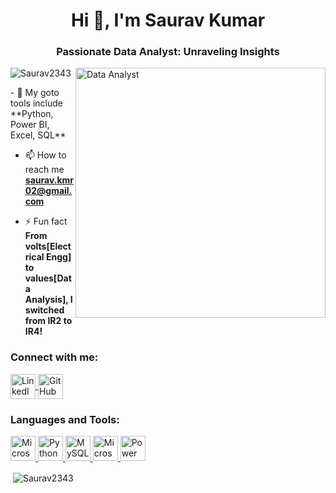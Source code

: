 <h1 align="center">Hi 👋, I'm Saurav Kumar</h1>
<h3 align="center">Passionate Data Analyst: Unraveling Insights</h3>
<img align="right" alt="Data Analyst" width="400" src="https://uploads-ssl.webflow.com/5c19100c2b50073e6ee69da1/60d34f3b422c048fb72cb925_Analyze.gif">
<p align="left"> 
    <img src="https://komarev.com/ghpvc/?username=Saurav2343&label=Profile%20views&color=0e75b6&style=flat" alt="Saurav2343" /> 
</p>
- 🌱 My goto tools include **Python, Power BI, Excel, SQL**

- 📫 How to reach me **saurav.kmr02@gmail.com**

- ⚡ Fun fact **From volts[Electrical Engg] to values[Data Analysis], I switched from IR2 to IR4!**

<h3 align="left">Connect with me:</h3>
<p align="left">
    <a href="https://www.linkedin.com/in/saurav-kumar-995494107" target="blank">
        <img align="center" src="https://img.icons8.com/color/48/000000/linkedin.png" alt="LinkedIn" width="40" height="40" />
    </a>
     <a herf = "https://github.com/Saurav2343" target="GitHub">
        <img align="center" src="https://github.com/user-attachments/assets/68b847ae-1391-4878-beea-6c84b7fa8cec" alt="GitHub" width="40" height="40" />
    </a>
   </p>
<h3 align="left">Languages and Tools:</h3>
<p align="left"> 
    <a href="https://www.microsoft.com/en-us/sql-server" target="_blank" rel="noreferrer"> 
        <img src="https://github.com/user-attachments/assets/c27d6cdf-9946-412b-af19-c870cc136d4c" alt="Microsoft SQL Server" 
             width="40" height="40"/>
    </a>
    <a href="https://www.python.org/" target="_blank" rel="noreferrer"> 
        <img src="https://github.com/user-attachments/assets/a5d83d94-3419-44b1-bfa4-e562bafa4434" alt="Python" width="40" height="40"/> 
    </a> 
    <a href="https://www.mysql.com/" target="_blank" rel="noreferrer"> 
        <img src="https://github.com/user-attachments/assets/99af8d79-acee-4f8f-afdd-da6db9ff28a5" alt="MySQL" width="40" height="40"/> 
    </a>
    <a href="https://www.microsoft.com/en-in/microsoft-365/excel" target="_blank" rel="noreferrer"> 
         <img src="https://github.com/user-attachments/assets/4f5d37db-85e0-4456-8e11-8206ae34a9f8" alt="Microsoft Excel" width="40" height="40"/> 
    </a>
    <a href="https://www.microsoft.com/en-us/power-platform/products/power-bi" target="_blank" rel="noreferrer"> 
       <img src="https://github.com/user-attachments/assets/d4835e25-406f-49d7-bbb2-ed08d19324c9" alt="Power BI" width="40" height="40"/>
    </a>
</p>
<p>&nbsp;<img align="center" src="https://github-readme-stats.vercel.app/api?username=Saurav2343&show_icons=true&locale=en" alt="Saurav2343" /></p>

<!--<p><img align="center" src="https://streak-stats.demolab.com/?user=Saurav2343&" alt="Saurav2343" /></p>-->

